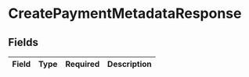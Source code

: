 # CreatePaymentMetadataResponse


## Fields

| Field       | Type        | Required    | Description |
| ----------- | ----------- | ----------- | ----------- |